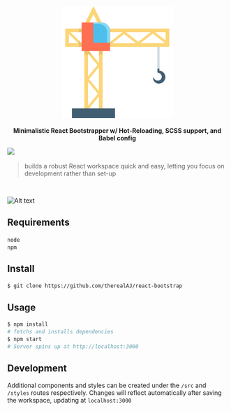 <p align="center">
  <img src="/media/crane.png"/>
  <br>
  <br>
  <b>Minimalistic React Bootstrapper w/ Hot-Reloading, SCSS support, and Babel config</b>
  <br>
  
  <a><img src="https://img.shields.io/badge/License-MIT-blue.svg"></a>
</p>

> builds a robust React workspace quick and easy, letting you focus on development rather than set-up

<br>

![Alt text](https://raw.githubusercontent.com/therealAJ/react-bootstrap/master/demo.gif)

## Requirements 

`node`
<br>
`npm`


## Install

```sh
$ git clone https://github.com/therealAJ/react-bootstrap
```

## Usage

```sh
$ npm install
# fetchs and installs dependencies 
$ npm start
# Server spins up at http://localhost:3000
```

## Development
Additional components and styles can be created under the `/src` and `/styles` routes respectively. 
Changes will reflect automatically after saving the workspace, updating at `localhost:3000`
